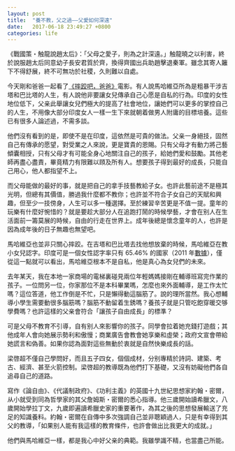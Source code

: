 ```yaml
---
layout: post
title:  "養不教，父之過——父愛如何深遠"
date:   2017-06-18 23:49:27 +0800
categories: life
---
```

《戰國策・触龍說趙太后》：「父母之愛子，則為之計深遠。」触龍曉之以利害，終於說服趙太后同意幼子長安君質於齊，換得齊國出兵助趙擊退秦軍。雖念其寄人籬下不得舒展，終不可無功於社稷，久則難以自處。

今天剛和爸爸一起看了[《摔跤吧，爸爸》](https://movie.douban.com/subject/26387939/)電影。有人說馬哈維亞所為是粗暴干涉吉塔和巴比塔的人生，有人說他非要讓女兒傳承自己心愿是自私的行為。印度的女性地位低下，父亲此舉讓女兒們極大的提高了社會地位，讓她們可以更多的掌控自己的人生，不用像大部分印度女人一樣一生下來就朝着做男人附庸的目標培養。這些已有很多人論述過，不需多談。

他們沒有看到的是，即使不是在印度，這依然是可貴的做法。父亲一身絕技，固然自己有傳承的愿望，對受業之人來說，更是寶貴的恩賜。只有父母才有動力將己藝傾囊相授，只有父母才有可能全身心地關注自己的孩子，給她們愛和鼓勵。其他老師再盡心盡責，畢竟精力有限難以頋及所有人。想要孩子得到最好的成長，只能自己用心，他人都指望不上。

而父母能做的最好的事，就是把自己的拿手技藝教給子女。也許此藝前途不是極其光明，但總有其價值，勝過我什麼都不教你；也許並不符合子女自己的天賦和興趣，但至少一技傍身，人生可以多一種選擇。至於練習辛苦更是不值一提。童年的玩樂有什麼好惋惜的？就是要趁大部分人在追跑打鬧的時候學藝，才會在别人在生活面前一籌莫展的時候，自由的行走在世界上。成年後總是懷念童年的人，也許是因為成年後的日子無趣也無望吧。

馬哈維亞也並非只關心摔跤。在吉塔和巴比塔去找他想放棄的時候，馬哈維亞在教小女兒認字。印度可是一個女性認字率只有 65.46% 的國家（2011 年[數據](https://en.wikipedia.org/wiki/Literacy_in_India)），僅從這一點就可以看出，馬哈維亞根本不是自私，他是真心為女兒們的未來。

去年某天，我在本地一家商場的電梯裏碰見兩位年輕媽媽接剛在輔導班寫完作業的孩子。一位問另一位，你家那位不是本科畢業嗎，怎麼也來外面輔導，是工作太忙嗎？這位答道，他工作倒是不忙，只是懶得動這腦筋了。說的理所當然。我心想輔導小學生需要動很多腦筋嗎？腦筋不動留着生銹嗎？養孩子就是只管吃飽穿暖交够學費嗎？也許這樣的父亲會符合「讓孩子自由成長」的標準？

可是父母不教育不引導，自有别人來影響你的孩子。同學會拉着她充錢打遊戲；其他成年人會向她展示勢利和傲慢；商業廣告會教會她享樂和虛榮；政府文宣會帶給她謊言和偽善。如果你認為面對這些無動於衷就是自然快樂成長的話。

梁啓超不僅自己學問好，而且五子四女，個個成材，分别專精於詩詞、建築、考古、經濟、甚至火箭控制。梁啓超的教導既為他們打下基礎，又沒有妨礙他們各自追尋自己的道路。

寫作《論自由》、《代議制政府》、《功利主義》的英國十九世紀思想家約翰・密爾，从小就受到同為哲學家的其父詹姆斯・密爾的悉心指導。他三歲開始讀希臘文，八歲開始學拉丁文，九歲即遍讀希臘史家的重要著作，為其之後的思想發展輸送了充足的知識養料。約翰・密爾在自傳中多次強調自己並非聰穎過人，只是有幸得到其父的教導，「如果别人能有我這樣的教育條件，也許會做出比我更大的成就。」

他們與馬哈維亞一樣，都是我心中好父亲的典範。我雖學識不精，也當盡己所能。
